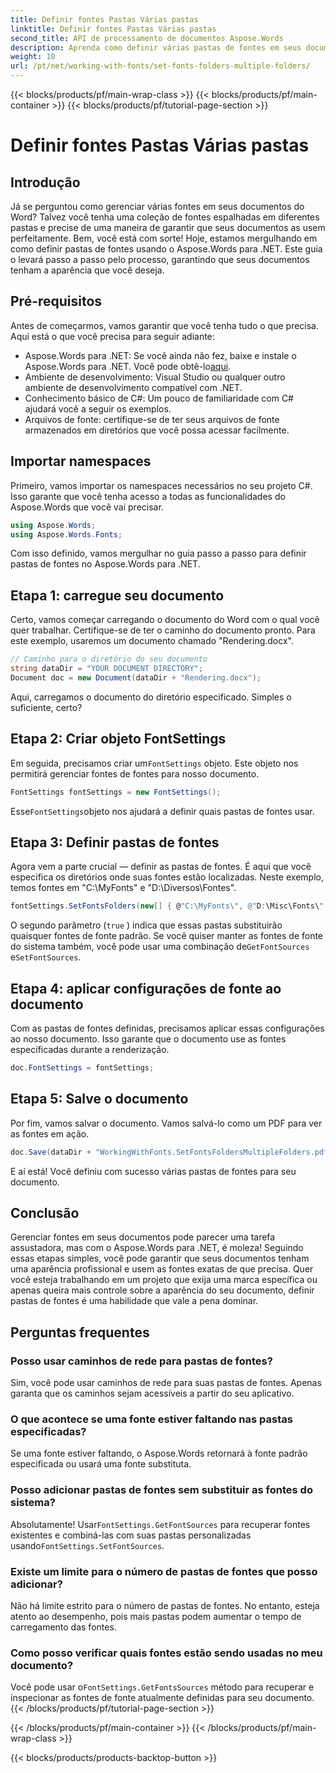 ```yaml
---
title: Definir fontes Pastas Várias pastas
linktitle: Definir fontes Pastas Várias pastas
second_title: API de processamento de documentos Aspose.Words
description: Aprenda como definir várias pastas de fontes em seus documentos do Word usando o Aspose.Words para .NET. Este guia passo a passo garante que seus documentos usem as fontes exatas que você precisa.
weight: 10
url: /pt/net/working-with-fonts/set-fonts-folders-multiple-folders/
---
```


{{< blocks/products/pf/main-wrap-class >}}
{{< blocks/products/pf/main-container >}}
{{< blocks/products/pf/tutorial-page-section >}}

# Definir fontes Pastas Várias pastas

## Introdução

Já se perguntou como gerenciar várias fontes em seus documentos do Word? Talvez você tenha uma coleção de fontes espalhadas em diferentes pastas e precise de uma maneira de garantir que seus documentos as usem perfeitamente. Bem, você está com sorte! Hoje, estamos mergulhando em como definir pastas de fontes usando o Aspose.Words para .NET. Este guia o levará passo a passo pelo processo, garantindo que seus documentos tenham a aparência que você deseja.

## Pré-requisitos

Antes de começarmos, vamos garantir que você tenha tudo o que precisa. Aqui está o que você precisa para seguir adiante:

-  Aspose.Words para .NET: Se você ainda não fez, baixe e instale o Aspose.Words para .NET. Você pode obtê-lo[aqui](https://releases.aspose.com/words/net/).
- Ambiente de desenvolvimento: Visual Studio ou qualquer outro ambiente de desenvolvimento compatível com .NET.
- Conhecimento básico de C#: Um pouco de familiaridade com C# ajudará você a seguir os exemplos.
- Arquivos de fonte: certifique-se de ter seus arquivos de fonte armazenados em diretórios que você possa acessar facilmente.

## Importar namespaces

Primeiro, vamos importar os namespaces necessários no seu projeto C#. Isso garante que você tenha acesso a todas as funcionalidades do Aspose.Words que você vai precisar.

```csharp
using Aspose.Words;
using Aspose.Words.Fonts;
```

Com isso definido, vamos mergulhar no guia passo a passo para definir pastas de fontes no Aspose.Words para .NET.

## Etapa 1: carregue seu documento

Certo, vamos começar carregando o documento do Word com o qual você quer trabalhar. Certifique-se de ter o caminho do documento pronto. Para este exemplo, usaremos um documento chamado "Rendering.docx".

```csharp
// Caminho para o diretório do seu documento
string dataDir = "YOUR DOCUMENT DIRECTORY";
Document doc = new Document(dataDir + "Rendering.docx");
```

Aqui, carregamos o documento do diretório especificado. Simples o suficiente, certo?

## Etapa 2: Criar objeto FontSettings

 Em seguida, precisamos criar um`FontSettings` objeto. Este objeto nos permitirá gerenciar fontes de fontes para nosso documento.

```csharp
FontSettings fontSettings = new FontSettings();
```

 Esse`FontSettings`objeto nos ajudará a definir quais pastas de fontes usar.

## Etapa 3: Definir pastas de fontes

Agora vem a parte crucial — definir as pastas de fontes. É aqui que você especifica os diretórios onde suas fontes estão localizadas. Neste exemplo, temos fontes em "C:\MyFonts\" e "D:\Diversos\Fontes\".

```csharp
fontSettings.SetFontsFolders(new[] { @"C:\MyFonts\", @"D:\Misc\Fonts\" }, true);
```

O segundo parâmetro (`true` ) indica que essas pastas substituirão quaisquer fontes de fonte padrão. Se você quiser manter as fontes de fonte do sistema também, você pode usar uma combinação de`GetFontSources` e`SetFontSources`.

## Etapa 4: aplicar configurações de fonte ao documento

Com as pastas de fontes definidas, precisamos aplicar essas configurações ao nosso documento. Isso garante que o documento use as fontes especificadas durante a renderização.

```csharp
doc.FontSettings = fontSettings;
```

## Etapa 5: Salve o documento

Por fim, vamos salvar o documento. Vamos salvá-lo como um PDF para ver as fontes em ação.

```csharp
doc.Save(dataDir + "WorkingWithFonts.SetFontsFoldersMultipleFolders.pdf");
```

E aí está! Você definiu com sucesso várias pastas de fontes para seu documento.

## Conclusão

Gerenciar fontes em seus documentos pode parecer uma tarefa assustadora, mas com o Aspose.Words para .NET, é moleza! Seguindo essas etapas simples, você pode garantir que seus documentos tenham uma aparência profissional e usem as fontes exatas de que precisa. Quer você esteja trabalhando em um projeto que exija uma marca específica ou apenas queira mais controle sobre a aparência do seu documento, definir pastas de fontes é uma habilidade que vale a pena dominar.

## Perguntas frequentes

### Posso usar caminhos de rede para pastas de fontes?
Sim, você pode usar caminhos de rede para suas pastas de fontes. Apenas garanta que os caminhos sejam acessíveis a partir do seu aplicativo.

### O que acontece se uma fonte estiver faltando nas pastas especificadas?
Se uma fonte estiver faltando, o Aspose.Words retornará à fonte padrão especificada ou usará uma fonte substituta.

### Posso adicionar pastas de fontes sem substituir as fontes do sistema?
 Absolutamente! Usar`FontSettings.GetFontSources` para recuperar fontes existentes e combiná-las com suas pastas personalizadas usando`FontSettings.SetFontSources`.

### Existe um limite para o número de pastas de fontes que posso adicionar?
Não há limite estrito para o número de pastas de fontes. No entanto, esteja atento ao desempenho, pois mais pastas podem aumentar o tempo de carregamento das fontes.

### Como posso verificar quais fontes estão sendo usadas no meu documento?
 Você pode usar o`FontSettings.GetFontsSources` método para recuperar e inspecionar as fontes de fonte atualmente definidas para seu documento.
{{< /blocks/products/pf/tutorial-page-section >}}

{{< /blocks/products/pf/main-container >}}
{{< /blocks/products/pf/main-wrap-class >}}

{{< blocks/products/products-backtop-button >}}
